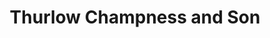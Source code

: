 ---
title: "Thurlow Champness and Son"
url: /bury-st-edmunds/thurlow-champness-and-son/
shop: Schmuck
---